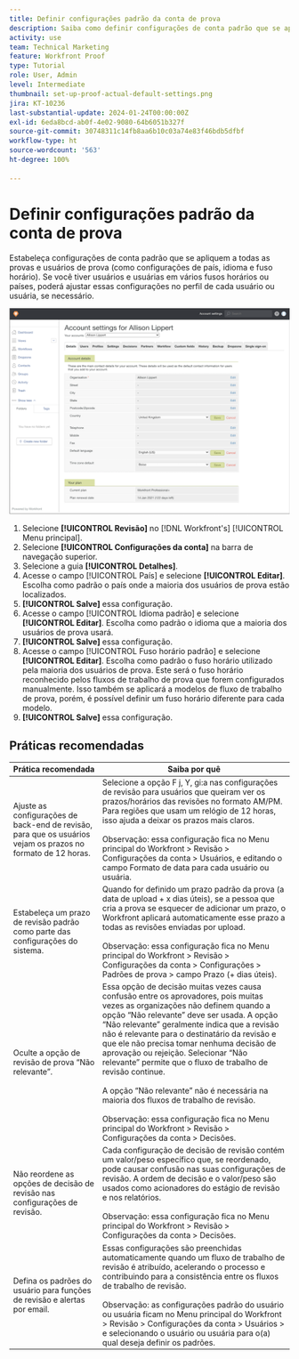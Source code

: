 ```yaml
---
title: Definir configurações padrão da conta de prova
description: Saiba como definir configurações de conta padrão que se aplicam a todas as provas e usuários de prova.
activity: use
team: Technical Marketing
feature: Workfront Proof
type: Tutorial
role: User, Admin
level: Intermediate
thumbnail: set-up-proof-actual-default-settings.png
jira: KT-10236
last-substantial-update: 2024-01-24T00:00:00Z
exl-id: 6eda8bcd-ab0f-4e02-9080-64b6051b327f
source-git-commit: 30748311c14fb8aa6b10c03a74e83f46bdb5dfbf
workflow-type: ht
source-wordcount: '563'
ht-degree: 100%

---
```


# Definir configurações padrão da conta de prova

Estabeleça configurações de conta padrão que se apliquem a todas as provas e usuários de prova (como configurações de país, idioma e fuso horário). Se você tiver usuários e usuárias em vários fusos horários ou países, poderá ajustar essas configurações no perfil de cada usuário ou usuária, se necessário.

![Janela de configurações da conta de prova](assets/proof-system-setups-default-account-settings.png)

1. Selecione **[!UICONTROL Revisão]** no [!DNL Workfront's] [!UICONTROL Menu principal].
1. Selecione **[!UICONTROL Configurações da conta]** na barra de navegação superior.
1. Selecione a guia **[!UICONTROL Detalhes]**.
1. Acesse o campo [!UICONTROL País] e selecione **[!UICONTROL Editar]**. Escolha como padrão o país onde a maioria dos usuários de prova estão localizados.
1. **[!UICONTROL Salve]** essa configuração.
1. Acesse o campo [!UICONTROL Idioma padrão] e selecione **[!UICONTROL Editar]**. Escolha como padrão o idioma que a maioria dos usuários de prova usará.
1. **[!UICONTROL Salve]** essa configuração.
1. Acesse o campo [!UICONTROL Fuso horário padrão] e selecione **[!UICONTROL Editar]**. Escolha como padrão o fuso horário utilizado pela maioria dos usuários de prova. Este será o fuso horário reconhecido pelos fluxos de trabalho de prova que forem configurados manualmente. Isso também se aplicará a modelos de fluxo de trabalho de prova, porém, é possível definir um fuso horário diferente para cada modelo.
1. **[!UICONTROL Salve]** essa configuração.

## Práticas recomendadas


| Prática recomendada | Saiba por quê |
|---|---|
| Ajuste as configurações de back-end de revisão, para que os usuários vejam os prazos no formato de 12 horas. | Selecione a opção F j, Y, gi:a nas configurações de revisão para usuários que queiram ver os prazos/horários das revisões no formato AM/PM. Para regiões que usam um relógio de 12 horas, isso ajuda a deixar os prazos mais claros. <br> <br>Observação: essa configuração fica no Menu principal do Workfront > Revisão > Configurações da conta > Usuários, e editando o campo Formato de data para cada usuário ou usuária. |
| Estabeleça um prazo de revisão padrão como parte das configurações do sistema. | Quando for definido um prazo padrão da prova (a data de upload + x dias úteis), se a pessoa que cria a prova se esquecer de adicionar um prazo, o Workfront aplicará automaticamente esse prazo a todas as revisões enviadas por upload.<br> <br>Observação: essa configuração fica no Menu principal do Workfront > Revisão > Configurações da conta > Configurações > Padrões de prova > campo Prazo (+ dias úteis). |
| Oculte a opção de revisão de prova “Não relevante”. | Essa opção de decisão muitas vezes causa confusão entre os aprovadores, pois muitas vezes as organizações não definem quando a opção “Não relevante” deve ser usada. A opção “Não relevante” geralmente indica que a revisão não é relevante para o destinatário da revisão e que ele não precisa tomar nenhuma decisão de aprovação ou rejeição. Selecionar “Não relevante” permite que o fluxo de trabalho de revisão continue.<br> <br>A opção “Não relevante” não é necessária na maioria dos fluxos de trabalho de revisão.<br> <br>Observação: essa configuração fica no Menu principal do Workfront > Revisão > Configurações da conta > Decisões. |
| Não reordene as opções de decisão de revisão nas configurações de revisão. | Cada configuração de decisão de revisão contém um valor/peso específico que, se reordenado, pode causar confusão nas suas configurações de revisão. A ordem de decisão e o valor/peso são usados como acionadores do estágio de revisão e nos relatórios.<br> <br>Observação: essa configuração fica no Menu principal do Workfront > Revisão > Configurações da conta > Decisões. |
| Defina os padrões do usuário para funções de revisão e alertas por email. | Essas configurações são preenchidas automaticamente quando um fluxo de trabalho de revisão é atribuído, acelerando o processo e contribuindo para a consistência entre os fluxos de trabalho de revisão.<br> <br>Observação: as configurações padrão do usuário ou usuária ficam no Menu principal do Workfront > Revisão > Configurações da conta > Usuários > e selecionando o usuário ou usuária para o(a) qual deseja definir os padrões. |
